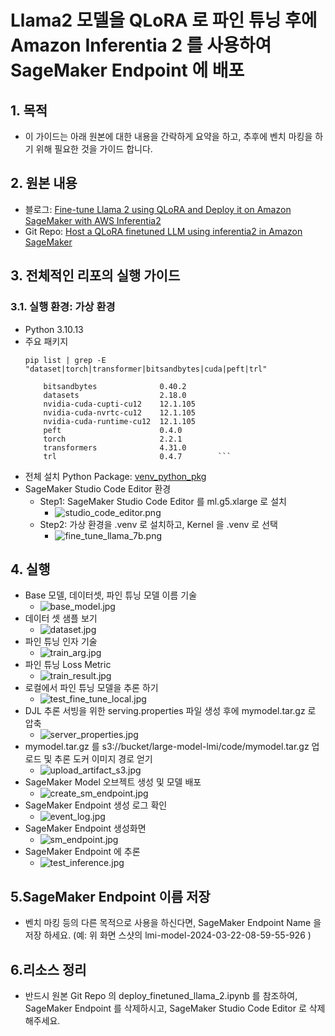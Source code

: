 # Llama2 모델을 QLoRA 로 파인 튜닝 후에 Amazon Inferentia 2 를 사용하여 SageMaker Endpoint 에 배포
## 1. 목적
- 이 가이드는 아래 원본에 대한 내용을 간락하게 요약을 하고, 추후에 벤치 마킹을 하기 위해 필요한 것을 가이드 합니다.

## 2. 원본 내용
- 블로그: [Fine-tune Llama 2 using QLoRA and Deploy it on Amazon SageMaker with AWS Inferentia2](https://aws.amazon.com/blogs/machine-learning/fine-tune-llama-2-using-qlora-and-deploy-it-on-amazon-sagemaker-with-aws-inferentia2/)
 - Git Repo: [Host a QLoRA finetuned LLM using inferentia2 in Amazon SageMaker](https://github.com/aws-samples/host-qlora-llm-sagemaker-inf2)

## 3. 전체적인 리포의 실행 가이드
### 3.1. 실행 환경: 가상 환경
- Python 3.10.13
- 주요 패키지
    ```
    pip list | grep -E "dataset|torch|transformer|bitsandbytes|cuda|peft|trl"

        bitsandbytes              0.40.2
        datasets                  2.18.0
        nvidia-cuda-cupti-cu12    12.1.105
        nvidia-cuda-nvrtc-cu12    12.1.105
        nvidia-cuda-runtime-cu12  12.1.105
        peft                      0.4.0
        torch                     2.2.1
        transformers              4.31.0
        trl                       0.4.7        ```    
- 전체 설치 Python Package: [venv_python_pkg](venv_python_pkg.txt)
- SageMaker Studio Code Editor 환경
    - Step1: SageMaker Studio Code Editor 를 ml.g5.xlarge 로 설치
        - ![studio_code_editor.png](img/studio_code_editor.png)
    - Step2: 가상 환경을 .venv 로 설치하고, Kernel 을 .venv 로 선택
        - ![fine_tune_llama_7b.png](img/fine_tune_llama_7b.png)

## 4. 실행 
- Base 모델, 데이터셋, 파인 튜닝 모델 이름 기술
    - ![base_model.jpg](img/base_model.jpg)
- 데이터 셋 샘플 보기    
    - ![dataset.jpg](img/dataset.jpg)
- 파인 튜닝 인자 기술    
    - ![train_arg.jpg](img/train_arg.jpg)
- 파인 튜닝 Loss Metric     
    - ![train_result.jpg](img/train_result.jpg)
- 로컬에서 파인 튜닝 모델을 추론 하기    
    - ![test_fine_tune_local.jpg](img/test_fine_tune_local.jpg)
- DJL 추론 서빙을 위한 serving.properties 파일 생성 후에 mymodel.tar.gz 로 압축 
    - ![server_properties.jpg](img/server_properties.jpg)
- mymodel.tar.gz 를 s3://bucket/large-model-lmi/code/mymodel.tar.gz 업로드 및 추론 도커 이미지 경로 얻기    
    - ![upload_artifact_s3.jpg](img/upload_artifact_s3.jpg)
- SageMaker Model 오브젝트 생성 및 모델 배포    
    - ![create_sm_endpoint.jpg](img/create_sm_endpoint.jpg)
- SageMaker Endpoint 생성 로그 확인    
    - ![event_log.jpg](img/event_log.jpg)
- SageMaker Endpoint 생성화면
    - ![sm_endpoint.jpg](img/sm_endpoint.jpg)
- SageMaker Endpoint 에 추론
    - ![test_inference.jpg](img/test_inference.jpg)
## 5.SageMaker Endpoint 이름 저장
- 벤치 마킹 등의 다른 목적으로 사용을 하신다면, SageMaker Endpoint Name 을 저장 하세요. (예: 위 화면 스샷의 lmi-model-2024-03-22-08-59-55-926 )
## 6.리소스 정리
- 반드시 원본 Git Repo 의 deploy_finetuned_llama_2.ipynb 를 참조하여, SageMaker Endpoint 를 삭제하시고, SageMaker Studio Code Editor 로 삭제 해주세요.